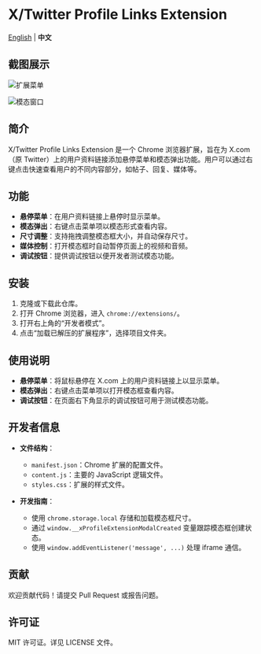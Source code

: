 # X/Twitter Profile Links Extension

[English](./README.md) | **中文**

## 截图展示

![扩展菜单](https://de4965e.webp.li/blog-images/2025/08/4190f5359f196db2d2e70b617ea33f39.png)

![模态窗口](https://de4965e.webp.li/blog-images/2025/08/6914bb00dad49d726ab5105549a03c77.png)

## 简介

X/Twitter Profile Links Extension 是一个 Chrome 浏览器扩展，旨在为 X.com（原 Twitter）上的用户资料链接添加悬停菜单和模态弹出功能。用户可以通过右键点击快速查看用户的不同内容部分，如帖子、回复、媒体等。

## 功能

- **悬停菜单**：在用户资料链接上悬停时显示菜单。
- **模态弹出**：右键点击菜单项以模态形式查看内容。
- **尺寸调整**：支持拖拽调整模态框大小，并自动保存尺寸。
- **媒体控制**：打开模态框时自动暂停页面上的视频和音频。
- **调试按钮**：提供调试按钮以便开发者测试模态功能。

## 安装

1. 克隆或下载此仓库。
2. 打开 Chrome 浏览器，进入 `chrome://extensions/`。
3. 打开右上角的“开发者模式”。
4. 点击“加载已解压的扩展程序”，选择项目文件夹。

## 使用说明

- **悬停菜单**：将鼠标悬停在 X.com 上的用户资料链接上以显示菜单。
- **模态弹出**：右键点击菜单项以打开模态框查看内容。
- **调试按钮**：在页面右下角显示的调试按钮可用于测试模态功能。

## 开发者信息

- **文件结构**：
  - `manifest.json`：Chrome 扩展的配置文件。
  - `content.js`：主要的 JavaScript 逻辑文件。
  - `styles.css`：扩展的样式文件。

- **开发指南**：
  - 使用 `chrome.storage.local` 存储和加载模态框尺寸。
  - 通过 `window.__xProfileExtensionModalCreated` 变量跟踪模态框创建状态。
  - 使用 `window.addEventListener('message', ...)` 处理 iframe 通信。

## 贡献

欢迎贡献代码！请提交 Pull Request 或报告问题。

## 许可证

MIT 许可证。详见 LICENSE 文件。
